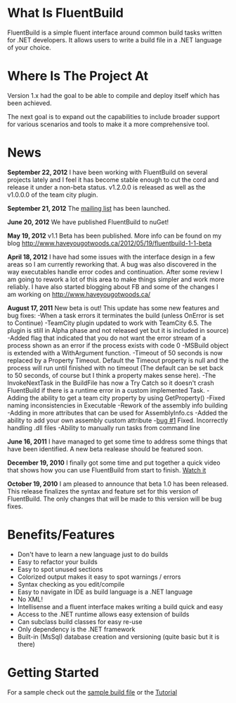 # What Is FluentBuild #
FluentBuild is a simple fluent interface around common build tasks written for .NET developers. It allows users to write a build file in a .NET language of your choice.

# Where Is The Project At #
Version 1.x had the goal to be able to compile and deploy itself which has been achieved.

The next goal is to expand out the capabilities to include broader support for various scenarios and tools to make it a more comprehensive tool.

# News #
**September 22, 2012**
I have been working with FluentBuild on several projects lately and I feel it has become stable enough to cut the cord and release it under a non-beta status. v1.2.0.0 is released as well as the v1.0.0.0 of the team city plugin.

**September 21, 2012**
The [mailing list](https://groups.google.com/forum/?fromgroups#!forum/fluent-build-discuss) has been launched.

**June 20, 2012**
We have published FluentBuild to nuGet!

**May 19, 2012**
v1.1 Beta has been published. More info can be found on my blog http://www.haveyougotwoods.ca/2012/05/19/fluentbuild-1-1-beta

**April 18, 2012**
I have had some issues with the interface design in a few areas so I am currently reworking that. A bug was also discovered in the way executables handle error codes and continuation. After some review I am going to rework a lot of this area to make things simpler and work more reliably. I have also started blogging about FB and some of the changes I am working on http://www.haveyougotwoods.ca/

**August 17, 2011**
New beta is out! This update has some new features and bug fixes:
-When a task errors it terminates the build (unless OnError is set to Continue)
-TeamCity plugin updated to work with TeamCity 6.5. The plugin is still in Alpha phase and not released yet but it is included in source)
-Added flag that indicated that you do not want the error stream of a process shown as an error if the process exists with code 0
-MSBuild object is extended with a WithArgument function.
-Timeout of 50 seconds is now replaced by a Property Timeout. Default the Timeout property is null and the process will run until finished with no timeout (The default can be set back to 50 seconds, of course but I think a property makes sense here).
-The InvokeNextTask in the BuildFile has now a Try Catch so it doesn't crash FluentBuild if there is a runtime error in a custom implemented Task.
-Adding the ability to get a team city property by using GetProperty()
-Fixed naming inconsistencies in Executable
-Rework of the assembly info building
-Adding in more attributes that can be used for AssemblyInfo.cs
-Added the ability to add your own assembly custom attribute
-[bug #1](https://code.google.com/p/fluent-build/issues/detail?id=1) Fixed. Incorrectly handling .dll files
-Ability to manually run tasks from command line


**June 16, 2011**
I have managed to get some time to address some things that have been identified. A new beta realease should be featured soon.

**December 19, 2010**
I finally got some time and put together a quick video that shows how you can use FluentBuild from start to finish. [Watch it](http://www.haveyougotwoods.com/images/haveyougotwoods_com/FluentBuildDemo1_0_Beta/)

**October 19, 2010**
I am pleased to announce that beta 1.0 has been released. This release finalizes the syntax and feature set for this version of FluentBuild. The only changes that will be made to this version will be bug fixes.

# Benefits/Features #
  * Don't have to learn a new language just to do builds
  * Easy to refactor your builds
  * Easy to spot unused sections
  * Colorized output makes it easy to spot warnings / errors
  * Syntax checking as you edit/compile
  * Easy to navigate in IDE as build language is a .NET language
  * No XML!
  * Intellisense and a fluent interface makes writing a build quick and easy
  * Access to the .NET runtime allows easy extension of builds
  * Can subclass build classes for easy re-use
  * Only dependency is the .NET framework
  * Built-in (MsSql) database creation and versioning (quite basic but it is there)

# Getting Started #
For a sample check out the [sample build file](http://code.google.com/p/fluent-build/wiki/SampleBuildClass) or the [Tutorial](Tutorial.md)